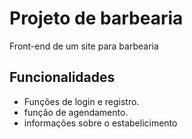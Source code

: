 # Projeto de barbearia

Front-end de um site para barbearia

## Funcionalidades

- Funções de login e registro.
- função de agendamento.
- informações sobre o estabelicimento
